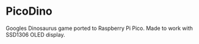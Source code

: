 # PicoDino
Googles Dinosaurus game ported to Raspberry Pi Pico. Made to work with SSD1306 OLED display.
